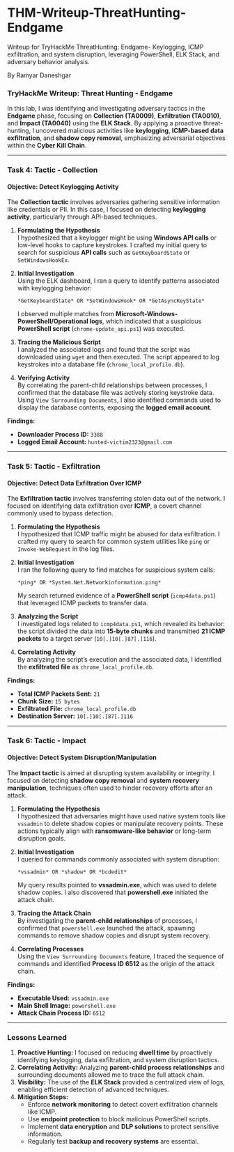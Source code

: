 # THM-Writeup-ThreatHunting-Endgame
Writeup for TryHackMe ThreatHunting: Endgame- Keylogging, ICMP exfiltration, and system disruption, leveraging PowerShell, ELK Stack, and adversary behavior analysis.

By Ramyar Daneshgar 

### **TryHackMe Writeup: Threat Hunting - Endgame**

In this lab, I was identifying and investigating adversary tactics in the **Endgame** phase, focusing on **Collection (TA0009)**, **Exfiltration (TA0010)**, and **Impact (TA0040)** using the **ELK Stack**. By applying a proactive threat-hunting, I uncovered malicious activities like **keylogging**, **ICMP-based data exfiltration**, and **shadow copy removal**, emphasizing adversarial objectives within the **Cyber Kill Chain**.

---

### **Task 4: Tactic - Collection**
#### **Objective: Detect Keylogging Activity**
The **Collection tactic** involves adversaries gathering sensitive information like credentials or PII. In this case, I focused on detecting **keylogging activity**, particularly through API-based techniques.

1. **Formulating the Hypothesis**  
   I hypothesized that a keylogger might be using **Windows API calls** or low-level hooks to capture keystrokes. I crafted my initial query to search for suspicious **API calls** such as `GetKeyboardState` or `SetWindowsHookEx`.

2. **Initial Investigation**  
   Using the ELK dashboard, I ran a query to identify patterns associated with keylogging behavior:
   ```kql
   *GetKeyboardState* OR *SetWindowsHook* OR *GetAsyncKeyState*
   ```
   I observed multiple matches from **Microsoft-Windows-PowerShell/Operational logs**, which indicated that a suspicious **PowerShell script** (`chrome-update_api.ps1`) was executed.

3. **Tracing the Malicious Script**  
   I analyzed the associated logs and found that the script was downloaded using `wget` and then executed. The script appeared to log keystrokes into a database file (`chrome_local_profile.db`).

4. **Verifying Activity**  
   By correlating the parent-child relationships between processes, I confirmed that the database file was actively storing keystroke data. Using `View Surrounding Documents`, I also identified commands used to display the database contents, exposing the **logged email account**.

**Findings:**
- **Downloader Process ID:** `3388`
- **Logged Email Account:** `hunted-victim2323@gmail.com`

---

### **Task 5: Tactic - Exfiltration**
#### **Objective: Detect Data Exfiltration Over ICMP**
The **Exfiltration tactic** involves transferring stolen data out of the network. I focused on identifying data exfiltration over **ICMP**, a covert channel commonly used to bypass detection.

1. **Formulating the Hypothesis**  
   I hypothesized that ICMP traffic might be abused for data exfiltration. I crafted my query to search for common system utilities like `ping` or `Invoke-WebRequest` in the log files.

2. **Initial Investigation**  
   I ran the following query to find matches for suspicious system calls:
   ```kql
   *ping* OR *System.Net.Networkinformation.ping*
   ```
   My search returned evidence of a **PowerShell script** (`icmp4data.ps1`) that leveraged ICMP packets to transfer data.

3. **Analyzing the Script**  
   I investigated logs related to `icmp4data.ps1`, which revealed its behavior: the script divided the data into **15-byte chunks** and transmitted **21 ICMP packets** to a target server (`10[.]10[.]87[.]116`).

4. **Correlating Activity**  
   By analyzing the script’s execution and the associated data, I identified the **exfiltrated file** as `chrome_local_profile.db`.

**Findings:**
- **Total ICMP Packets Sent:** `21`
- **Chunk Size:** `15 bytes`
- **Exfiltrated File:** `chrome_local_profile.db`
- **Destination Server:** `10[.]10[.]87[.]116`

---

### **Task 6: Tactic - Impact**
#### **Objective: Detect System Disruption/Manipulation**
The **Impact tactic** is aimed at disrupting system availability or integrity. I focused on detecting **shadow copy removal** and **system recovery manipulation**, techniques often used to hinder recovery efforts after an attack.

1. **Formulating the Hypothesis**  
   I hypothesized that adversaries might have used native system tools like `vssadmin` to delete shadow copies or manipulate recovery points. These actions typically align with **ransomware-like behavior** or long-term disruption goals.

2. **Initial Investigation**  
   I queried for commands commonly associated with system disruption:
   ```kql
   *vssadmin* OR *shadow* OR *bcdedit*
   ```
   My query results pointed to **vssadmin.exe**, which was used to delete shadow copies. I also discovered that **powershell.exe** initiated the attack chain.

3. **Tracing the Attack Chain**  
   By investigating the **parent-child relationships** of processes, I confirmed that `powershell.exe` launched the attack, spawning commands to remove shadow copies and disrupt system recovery.

4. **Correlating Processes**  
   Using the `View Surrounding Documents` feature, I traced the sequence of commands and identified **Process ID 6512** as the origin of the attack chain.

**Findings:**
- **Executable Used:** `vssadmin.exe`
- **Main Shell Image:** `powershell.exe`
- **Attack Chain Process ID:** `6512`

---

### **Lessons Learned**
1. **Proactive Hunting:** I focused on reducing **dwell time** by proactively identifying keylogging, data exfiltration, and system disruption tactics.
2. **Correlating Activity:** Analyzing **parent-child process relationships** and surrounding documents allowed me to trace the full attack chain.
3. **Visibility:** The use of the **ELK Stack** provided a centralized view of logs, enabling efficient detection of advanced techniques.
4. **Mitigation Steps:**
   - Enforce **network monitoring** to detect covert exfiltration channels like ICMP.
   - Use **endpoint protection** to block malicious PowerShell scripts.
   - Implement **data encryption** and **DLP solutions** to protect sensitive information.
   - Regularly test **backup and recovery systems** are essential.
